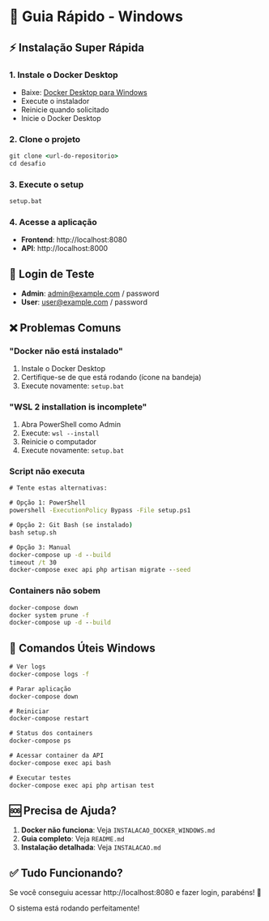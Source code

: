 # 🚀 Guia Rápido - Windows

## ⚡ Instalação Super Rápida

### 1. Instale o Docker Desktop
- Baixe: [Docker Desktop para Windows](https://desktop.docker.com/win/main/amd64/Docker%20Desktop%20Installer.exe)
- Execute o instalador
- Reinicie quando solicitado
- Inicie o Docker Desktop

### 2. Clone o projeto
```cmd
git clone <url-do-repositorio>
cd desafio
```

### 3. Execute o setup
```cmd
setup.bat
```

### 4. Acesse a aplicação
- **Frontend**: http://localhost:8080
- **API**: http://localhost:8000

## 👤 Login de Teste
- **Admin**: admin@example.com / password
- **User**: user@example.com / password

## ❌ Problemas Comuns

### "Docker não está instalado"
1. Instale o Docker Desktop
2. Certifique-se de que está rodando (ícone na bandeja)
3. Execute novamente: `setup.bat`

### "WSL 2 installation is incomplete"
1. Abra PowerShell como Admin
2. Execute: `wsl --install`
3. Reinicie o computador
4. Execute novamente: `setup.bat`

### Script não executa
```cmd
# Tente estas alternativas:

# Opção 1: PowerShell
powershell -ExecutionPolicy Bypass -File setup.ps1

# Opção 2: Git Bash (se instalado)
bash setup.sh

# Opção 3: Manual
docker-compose up -d --build
timeout /t 30
docker-compose exec api php artisan migrate --seed
```

### Containers não sobem
```cmd
docker-compose down
docker system prune -f
docker-compose up -d --build
```

## 📱 Comandos Úteis Windows

```cmd
# Ver logs
docker-compose logs -f

# Parar aplicação
docker-compose down

# Reiniciar
docker-compose restart

# Status dos containers
docker-compose ps

# Acessar container da API
docker-compose exec api bash

# Executar testes
docker-compose exec api php artisan test
```

## 🆘 Precisa de Ajuda?

1. **Docker não funciona**: Veja `INSTALACAO_DOCKER_WINDOWS.md`
2. **Guia completo**: Veja `README.md`
3. **Instalação detalhada**: Veja `INSTALACAO.md`

## ✅ Tudo Funcionando?

Se você conseguiu acessar http://localhost:8080 e fazer login, parabéns! 🎉

O sistema está rodando perfeitamente!
